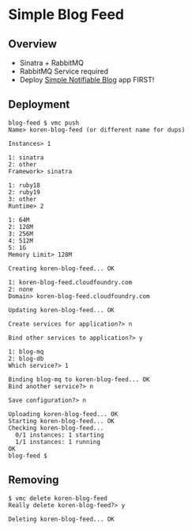 # Simple Blog Feed

## Overview

- Sinatra + RabbitMQ
- RabbitMQ Service required
- Deploy [Simple Notifiable Blog](../notifiable-blog) app FIRST!

## Deployment

	blog-feed $ vmc push
	Name> koren-blog-feed (or different name for dups)
		
	Instances> 1
	
	1: sinatra
	2: other
	Framework> sinatra
	
	1: ruby18
	2: ruby19
	3: other
	Runtime> 2
	
	1: 64M
	2: 128M
	3: 256M
	4: 512M
	5: 1G
	Memory Limit> 128M
	
	Creating koren-blog-feed... OK
	
	1: koren-blog-feed.cloudfoundry.com
	2: none
	Domain> koren-blog-feed.cloudfoundry.com
	
	Updating koren-blog-feed... OK
	
	Create services for application?> n
	
	Bind other services to application?> y
	
	1: blog-mq
	2: blog-db
	Which service?> 1
	
	Binding blog-mq to koren-blog-feed... OK
	Bind another service?> n
	
	Save configuration?> n
	
	Uploading koren-blog-feed... OK
	Starting koren-blog-feed... OK
	Checking koren-blog-feed...
	  0/1 instances: 1 starting
	  1/1 instances: 1 running
	OK
	blog-feed $

## Removing

	$ vmc delete koren-blog-feed
	Really delete koren-blog-feed?> y

	Deleting koren-blog-feed... OK
